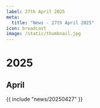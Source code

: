 ```yaml
---
label: 27th April 2025
meta:
  title: "News - 27th April 2025"
icon: broadcast
image: /static/thumbnail.jpg
---
```


# 2025
## April

{{ include "news/20250427" }}